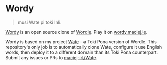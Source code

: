 # Wordy

> musi Wate pi toki Inli.

[Wordy](https://wordy.maciej.ie) is an open source clone of
[Wordle](https://www.nytimes.com/games/wordle/index.html).
Play it on [wordy.maciej.ie](https://wordy.maciej.ie).

Wordy is based on my project [Wate](https://github.com/maciej-irl/wate) -
a Toki Pona version of Wordle. This repository's only job is to automatically
clone Wate, configure it use English words, then deploy it to a different domain
than its Toki Pona counterpart. Submit any issues or PRs to
[maciej-irl/Wate](https://github.com/maciej-irl/wate).
